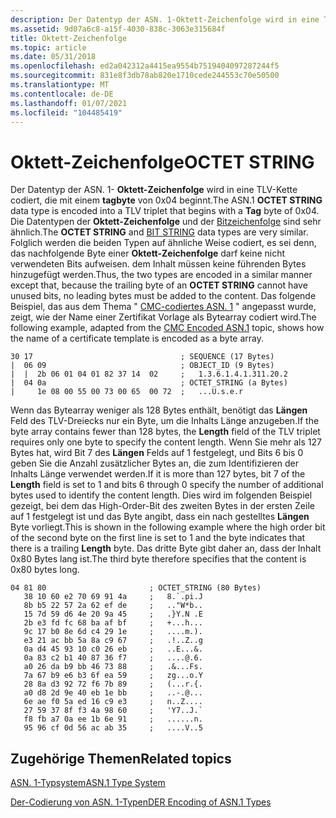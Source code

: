 ```yaml
---
description: Der Datentyp der ASN. 1-Oktett-Zeichenfolge wird in eine TLV-Kette codiert, die mit einem tagbyte von 0x04 beginnt.
ms.assetid: 9d07a6c8-a15f-4030-838c-3063e315684f
title: Oktett-Zeichenfolge
ms.topic: article
ms.date: 05/31/2018
ms.openlocfilehash: ed2a042312a4415ea9554b7519404097287244f5
ms.sourcegitcommit: 831e8f3db78ab820e1710cede244553c70e50500
ms.translationtype: MT
ms.contentlocale: de-DE
ms.lasthandoff: 01/07/2021
ms.locfileid: "104485419"
---
```

# <a name="octet-string"></a><span data-ttu-id="f3f3f-103">Oktett-Zeichenfolge</span><span class="sxs-lookup"><span data-stu-id="f3f3f-103">OCTET STRING</span></span>

<span data-ttu-id="f3f3f-104">Der Datentyp der ASN. 1- **Oktett-Zeichenfolge** wird in eine TLV-Kette codiert, die mit einem **tagbyte** von 0x04 beginnt.</span><span class="sxs-lookup"><span data-stu-id="f3f3f-104">The ASN.1 **OCTET STRING** data type is encoded into a TLV triplet that begins with a **Tag** byte of 0x04.</span></span> <span data-ttu-id="f3f3f-105">Die Datentypen der **Oktett-Zeichenfolge** und der [Bitzeichenfolge](about-bit-string.md) sind sehr ähnlich.</span><span class="sxs-lookup"><span data-stu-id="f3f3f-105">The **OCTET STRING** and [BIT STRING](about-bit-string.md) data types are very similar.</span></span> <span data-ttu-id="f3f3f-106">Folglich werden die beiden Typen auf ähnliche Weise codiert, es sei denn, das nachfolgende Byte einer **Oktett-Zeichenfolge** darf keine nicht verwendeten Bits aufweisen. dem Inhalt müssen keine führenden Bytes hinzugefügt werden.</span><span class="sxs-lookup"><span data-stu-id="f3f3f-106">Thus, the two types are encoded in a similar manner except that, because the trailing byte of an **OCTET STRING** cannot have unused bits, no leading bytes must be added to the content.</span></span> <span data-ttu-id="f3f3f-107">Das folgende Beispiel, das aus dem Thema " [CMC-codiertes ASN. 1](cmc-encoded-asn-1.md) " angepasst wurde, zeigt, wie der Name einer Zertifikat Vorlage als Bytearray codiert wird.</span><span class="sxs-lookup"><span data-stu-id="f3f3f-107">The following example, adapted from the [CMC Encoded ASN.1](cmc-encoded-asn-1.md) topic, shows how the name of a certificate template is encoded as a byte array.</span></span>

``` syntax
30 17                                 ; SEQUENCE (17 Bytes)
|  06 09                              ; OBJECT_ID (9 Bytes)
|  |  2b 06 01 04 01 82 37 14  02     ;   1.3.6.1.4.1.311.20.2
|  04 0a                              ; OCTET_STRING (a Bytes)
|     1e 08 00 55 00 73 00 65  00 72  ;   ...U.s.e.r
```

<span data-ttu-id="f3f3f-108">Wenn das Bytearray weniger als 128 Bytes enthält, benötigt das **Längen** Feld des TLV-Dreiecks nur ein Byte, um die Inhalts Länge anzugeben.</span><span class="sxs-lookup"><span data-stu-id="f3f3f-108">If the byte array contains fewer than 128 bytes, the **Length** field of the TLV triplet requires only one byte to specify the content length.</span></span> <span data-ttu-id="f3f3f-109">Wenn Sie mehr als 127 Bytes hat, wird Bit 7 des **Längen** Felds auf 1 festgelegt, und Bits 6 bis 0 geben Sie die Anzahl zusätzlicher Bytes an, die zum Identifizieren der Inhalts Länge verwendet werden.</span><span class="sxs-lookup"><span data-stu-id="f3f3f-109">If it is more than 127 bytes, bit 7 of the **Length** field is set to 1 and bits 6 through 0 specify the number of additional bytes used to identify the content length.</span></span> <span data-ttu-id="f3f3f-110">Dies wird im folgenden Beispiel gezeigt, bei dem das High-Order-Bit des zweiten Bytes in der ersten Zeile auf 1 festgelegt ist und das Byte angibt, dass ein nach gestelltes **Längen** Byte vorliegt.</span><span class="sxs-lookup"><span data-stu-id="f3f3f-110">This is shown in the following example where the high order bit of the second byte on the first line is set to 1 and the byte indicates that there is a trailing **Length** byte.</span></span> <span data-ttu-id="f3f3f-111">Das dritte Byte gibt daher an, dass der Inhalt 0x80 Bytes lang ist.</span><span class="sxs-lookup"><span data-stu-id="f3f3f-111">The third byte therefore specifies that the content is 0x80 bytes long.</span></span>

``` syntax
04 81 80                       ; OCTET_STRING (80 Bytes)
   38 10 60 e2 70 69 91 4a     ;   8.`.pi.J
   8b b5 22 57 2a 62 ef de     ;   .."W*b..
   15 7d 59 d6 4e 20 9a 45     ;   .}Y.N .E
   2b e3 fd fc 68 ba af bf     ;   +...h...
   9c 17 b0 8e 6d c4 29 1e     ;   ....m.).
   e3 21 ac bb 5a 8a c9 67     ;   .!..Z..g
   0a d4 45 93 10 c0 26 eb     ;   ..E...&.
   0a 83 c2 b1 40 87 36 f7     ;   ....@.6.
   a0 26 da b9 bb 46 73 88     ;   .&...Fs.
   7a 67 b9 e6 b3 6f ea 59     ;   zg...o.Y
   28 8a d3 92 72 f6 7b 89     ;   (...r.{.
   a0 d8 2d 9e 40 eb 1e bb     ;   ..-.@...
   6e ae f0 5a ed 16 c9 e3     ;   n..Z....
   27 59 37 8f f3 4a 98 60     ;   'Y7..J.`
   f8 fb a7 0a ee 1b 6e 91     ;   ......n.
   95 96 cf 0d 56 ac ab 35     ;   ....V..5
```

## <a name="related-topics"></a><span data-ttu-id="f3f3f-112">Zugehörige Themen</span><span class="sxs-lookup"><span data-stu-id="f3f3f-112">Related topics</span></span>

<dl> <dt>

[<span data-ttu-id="f3f3f-113">ASN. 1-Typsystem</span><span class="sxs-lookup"><span data-stu-id="f3f3f-113">ASN.1 Type System</span></span>](about-asn-1-type-system.md)
</dt> <dt>

[<span data-ttu-id="f3f3f-114">Der-Codierung von ASN. 1-Typen</span><span class="sxs-lookup"><span data-stu-id="f3f3f-114">DER Encoding of ASN.1 Types</span></span>](about-der-encoding-of-asn-1-types.md)
</dt> </dl>

 

 



